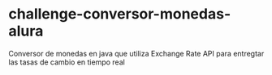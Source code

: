 # challenge-conversor-monedas-alura
 Conversor de monedas en java que utiliza Exchange Rate API para entregtar las tasas de cambio en tiempo real
